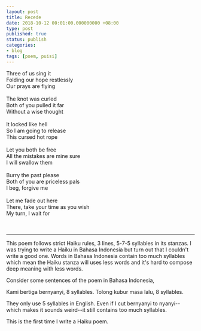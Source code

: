 ```yaml
---
layout: post
title: Recede
date: 2018-10-12 00:01:00.000000000 +08:00
type: post
published: true
status: publish
categories:
- blog
tags: [poem, puisi]
---
```



Three of us sing it<br>
Folding our hope restlessly<br>
Our prays are flying<br>
<br>
The knot was curled<br>
Both of you pulled it far<br>
Without a wise thought<br>
<br>
It locked like hell<br>
So I am going to release<br>
This cursed hot rope<br>
<br>
Let you both be free<br>
All the mistakes are mine sure<br>
I will swallow them<br>
<br>
Burry the past please<br>
Both of you are priceless pals<br>
I beg, forgive me<br>
<br>
Let me fade out here<br>
There, take your time as you wish<br>
My turn, I wait for<br>
<br><br>
<hr>
This poem follows strict Haiku rules, 3 lines, 5-7-5 syllables in its stanzas. I was trying to write a Haiku in Bahasa Indonesia but turn out that I couldn't write a good one. Words in Bahasa Indonesia contain too much syllables which mean the Haiku stanza will uses less words and it's hard to compose deep meaning with less words.

Consider some sentences of the poem in Bahasa Indonesia,

Kami bertiga bernyanyi, 8 syllables.
Tolong kubur masa lalu, 8 syllables.

They only use 5 syllables in English. Even if I cut bernyanyi to nyanyi--which makes it sounds weird--it still contains too much syllables.

This is the first time I write a Haiku poem.
